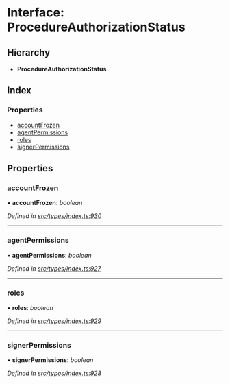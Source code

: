 # Interface: ProcedureAuthorizationStatus

## Hierarchy

* **ProcedureAuthorizationStatus**

## Index

### Properties

* [accountFrozen](procedureauthorizationstatus.md#accountfrozen)
* [agentPermissions](procedureauthorizationstatus.md#agentpermissions)
* [roles](procedureauthorizationstatus.md#roles)
* [signerPermissions](procedureauthorizationstatus.md#signerpermissions)

## Properties

###  accountFrozen

• **accountFrozen**: *boolean*

*Defined in [src/types/index.ts:930](https://github.com/PolymathNetwork/polymesh-sdk/blob/7362b318/src/types/index.ts#L930)*

___

###  agentPermissions

• **agentPermissions**: *boolean*

*Defined in [src/types/index.ts:927](https://github.com/PolymathNetwork/polymesh-sdk/blob/7362b318/src/types/index.ts#L927)*

___

###  roles

• **roles**: *boolean*

*Defined in [src/types/index.ts:929](https://github.com/PolymathNetwork/polymesh-sdk/blob/7362b318/src/types/index.ts#L929)*

___

###  signerPermissions

• **signerPermissions**: *boolean*

*Defined in [src/types/index.ts:928](https://github.com/PolymathNetwork/polymesh-sdk/blob/7362b318/src/types/index.ts#L928)*
